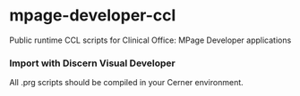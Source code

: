 # mpage-developer-ccl
Public runtime CCL scripts for Clinical Office: MPage Developer applications

### Import with Discern Visual Developer
All .prg scripts should be compiled in your Cerner environment.
